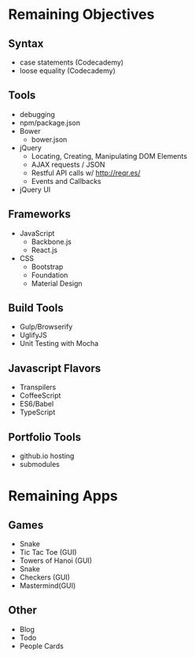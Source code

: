 # Remaining Objectives
## Syntax
* case statements (Codecademy)
* loose equality (Codecademy)

## Tools
* debugging
* npm/package.json
* Bower
  * bower.json
* jQuery
  * Locating, Creating, Manipulating DOM Elements
  * AJAX requests / JSON
   * Restful API calls w/ http://reqr.es/
  * Events and Callbacks
* jQuery UI

## Frameworks
* JavaScript
  * Backbone.js
  * React.js
* CSS
  * Bootstrap
  * Foundation
  * Material Design

## Build Tools
* Gulp/Browserify
* UglifyJS
* Unit Testing with Mocha

## Javascript Flavors
* Transpilers
 * CoffeeScript
 * ES6/Babel
 * TypeScript

## Portfolio Tools
* github.io hosting
* submodules


# Remaining Apps
## Games
* Snake
* Tic Tac Toe (GUI)
* Towers of Hanoi (GUI)
* Snake
* Checkers (GUI)
* Mastermind(GUI)

## Other
* Blog
* Todo
* People Cards
